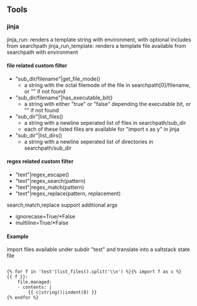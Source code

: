 ## Tools

### jinja

jinja_run: renders a template string with environment, with optional includes from searchpath
jinja_run_template: renders a template file available from searchpath with environment

#### file related custom filter

- "sub_dir/filename"|get_file_mode()
    - a string with the octal filemode of the file in searchpath[0]/filename, or "" if not found
- "sub_dir/filename"|has_executable_bit()
    - a string with either "true" or "false" depending the executable bit, or "" if not found
- "sub_dir"|list_files()
    - a string with a newline seperated list of files in searchpath/sub_dir
    - each of these listed files are available for "import x as y" in jinja
- "sub_dir"|list_dirs()
    - a string with a newline seperated list of directories in searchpath/sub_dir

#### regex related custom filter

- "text"|regex_escape()
- "text"|regex_search(pattern)
- "text"|regex_match(pattern)
- "text"|regex_replace(pattern, replacement)

search,match,replace support additional args
- ignorecase=True/*False
- multiline=True/*False

#### Example

import files available under subdir "test" and translate into a saltstack state file

```jinja

{% for f in 'test'|list_files().split('\\n') %}{% import f as c %}
{{ f }}:
    file.managed:
    - contents: |
        {{ c|string()|indent(8) }}
{% endfor %}
```



